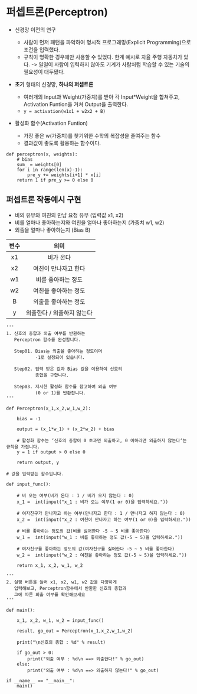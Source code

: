 # 퍼셉트론(Perceptron)

- 신경망 이전의 연구
    - 사람이 먼저 패턴을 파악하여 명시적 프로그래밍(Explicit Programming)으로 조건을 입력했다.
    - 규칙이 명확한 경우에만 사용할 수 있었다. 한계 예시로 자율 주행 자동차가 있다. -> 일일이 사람이 입력하지 않아도 기계가 사람처럼 학습할 수 있는 기술의 필요성이 대두됐다.

- **초기** 형태의 신경망, **하나의 퍼셉트론**
    - 여러개의 Input과 Weight(가중치)를 받아 각 Input*Weight을 합쳐주고, Activation Funtion을 거쳐 Output을 출력한다.
    - `y = activation(w1x1 + w2x2 + B)`

- 활성화 함수(Activation Funtion)
    - 가장 좋은 w(가중치)를 찾기위한 수학의 복잡성을 줄여주는 함수
    - 결과값이 좋도록 활용하는 함수이다.
```
def perceptron(x, weights):
    # bias
    sum_ = weights[0]
    for i in range(len(x)-1):
        pre_y += weights[i+1] * x[i]
    return 1 if pre_y >= 0 else 0
```

## 퍼셉트론 작동예시 구현

- 비의 유무와 여친의 만남 요청 유무 (입력값 x1, x2)
- 비를 얼마나 좋아하는지와 여친을 얼마나 좋아하는지 (가중치 w1, w2)
- 외출을 얼마나 좋아하는지 (Bias B)

| 변수 | 의미 |
|:---:|:---:|
| x1 | 비가 온다 |
| x2 | 여친이 만나자고 한다 |
| w1 | 비를 좋아하는 정도 |
| w2 | 여친을 좋아하는 정도 |
| B | 외출을 좋아하는 정도 |
| y | 외출한다 / 외출하지 않는다 |

```
'''
1. 신호의 총합과 외출 여부를 반환하는 
   Perceptron 함수를 완성합니다.

   Step01. Bias는 외출을 좋아하는 정도이며
           -1로 설정되어 있습니다.
   
   Step02. 입력 받은 값과 Bias 값을 이용하여 신호의
           총합을 구합니다.
           
   Step03. 지시한 활성화 함수를 참고하여 외출 여부
           (0 or 1)를 반환합니다.
'''

def Perceptron(x_1,x_2,w_1,w_2):
    
    bias = -1
    
    output = (x_1*w_1) + (x_2*w_2) + bias
    
    # 활성화 함수는 ‘신호의 총합이 0 초과면 외출하고, 0 이하라면 외출하지 않는다‘는 규칙을 가집니다.
    y = 1 if output > 0 else 0
    
    return output, y

# 값을 입력받는 함수입니다.

def input_func():
    
    # 비 오는 여부(비가 온다 : 1 / 비가 오지 않는다 : 0)
    x_1 =  int(input("x_1 : 비가 오는 여부(1 or 0)을 입력하세요."))
    
    # 여자친구가 만나자고 하는 여부(만나자고 한다 : 1 / 만나자고 하지 않는다 : 0)
    x_2 =  int(input("x_2 : 여친이 만나자고 하는 여부(1 or 0)을 입력하세요."))
    
    # 비를 좋아하는 정도의 값(비를 싫어한다 -5 ~ 5 비를 좋아한다)
    w_1 =  int(input("w_1 : 비를 좋아하는 정도 값(-5 ~ 5)을 입력하세요."))
    
    # 여자친구를 좋아하는 정도의 값(여자친구를 싫어한다 -5 ~ 5 비를 좋아한다)
    w_2 =  int(input("w_2 : 여친을 좋아하는 정도 값(-5 ~ 5)을 입력하세요."))
    
    return x_1, x_2, w_1, w_2
    
'''
2. 실행 버튼을 눌러 x1, x2, w1, w2 값을 다양하게
   입력해보고, Perceptron함수에서 반환한 신호의 총합과
   그에 따른 외출 여부를 확인해보세요
'''
    
def main():
    
    x_1, x_2, w_1, w_2 = input_func()
    
    result, go_out = Perceptron(x_1,x_2,w_1,w_2)
    
    print("\n신호의 총합 : %d" % result)
    
    if go_out > 0:
        print("외출 여부 : %d\n ==> 외출한다!" % go_out)
    else:
        print("외출 여부 : %d\n ==> 외출하지 않는다!" % go_out)
    
if __name__ == "__main__":
    main()
```
